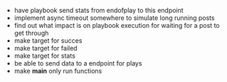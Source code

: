 - have playbook send stats from endofplay to this endpoint
- implement async timeout somewhere to simulate long running posts
- find out what impact is on playbook execution for waiting for a post to get through
- make target for succes
- make target for failed
- make target for stats
- be able to send data to a endpoint for plays
- make __main__ only run functions

